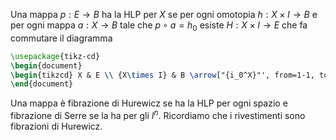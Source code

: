 Una mappa $p:E\to B$ ha la HLP per $X$ se per ogni omotopia $h:X\times I\to B$ e per ogni mappa $a:X\to B$ tale che $p\circ a=h_0$ esiste $H:X\times I\to E$ che fa commutare il diagramma
```tikz 
\usepackage{tikz-cd} 
\begin{document}
\begin{tikzcd} X & E \\ {X\times I} & B \arrow["{i_0^X}"', from=1-1, to=2-1] \arrow["h"', from=2-1, to=2-2] \arrow["a", from=1-1, to=1-2] \arrow["p", from=1-2, to=2-2] \arrow["H", dashed, from=2-1, to=1-2] \end{tikzcd}
\end{document}
```
Una mappa è fibrazione di Hurewicz se ha la HLP per ogni spazio e fibrazione di Serre se la ha per gli $I^n$. Ricordiamo che i rivestimenti sono fibrazioni di Hurewicz.

